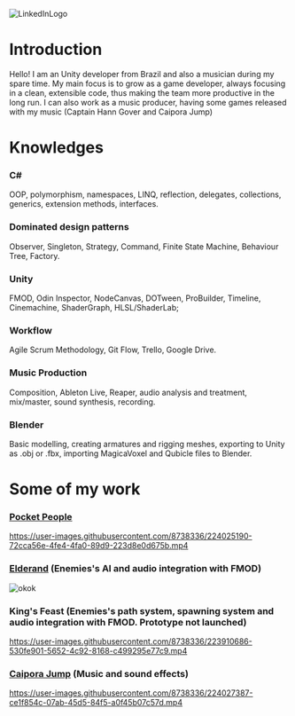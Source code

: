![LinkedInLogo](https://user-images.githubusercontent.com/8738336/223234498-be99679a-c37c-4135-98eb-6f625f908478.png)

# Introduction

Hello! I am an Unity developer from Brazil and also a musician during my spare time. My main focus is to grow as a game developer, always focusing in a clean, extensible code, thus making the team more productive in the long run. I can also work as a music producer, having some games released with my music (Captain Hann Gover and Caipora Jump)

# Knowledges

### C#
OOP, polymorphism, namespaces, LINQ, reflection, delegates, collections, generics, extension methods, interfaces.

### Dominated design patterns
Observer, Singleton, Strategy, Command, Finite State Machine, Behaviour Tree, Factory.

### Unity
FMOD, Odin Inspector, NodeCanvas, DOTween, ProBuilder, Timeline, Cinemachine, ShaderGraph, HLSL/ShaderLab;

### Workflow
Agile Scrum Methodology, Git Flow, Trello, Google Drive.

### Music Production
Composition, Ableton Live, Reaper, audio analysis and treatment, mix/master, sound synthesis, recording.

### Blender
Basic modelling, creating armatures and rigging meshes, exporting to Unity as .obj or .fbx, importing MagicaVoxel and Qubicle files to Blender.

# Some of my work

### [Pocket People](https://github.com/gsalmao/PocketPeople)

https://user-images.githubusercontent.com/8738336/224025190-72cca56e-4fe4-4fa0-89d9-223d8e0d675b.mp4


### [Elderand](https://store.steampowered.com/app/1413660/Elderand/) (Enemies's AI and audio integration with FMOD)

![okok](https://user-images.githubusercontent.com/8738336/223228872-9aa84889-475c-45c7-a6de-26cf1a6171fe.gif)


### King's Feast (Enemies's path system, spawning system and audio integration with FMOD. Prototype not launched)

https://user-images.githubusercontent.com/8738336/223910686-530fe901-5652-4c92-8168-c499295e77c9.mp4

### [Caipora Jump](https://ivo-the-hedgehog.itch.io/caipora-jump) (Music and sound effects)

https://user-images.githubusercontent.com/8738336/224027387-ce1f854c-07ab-45d5-84f5-a0f45b07c57d.mp4
